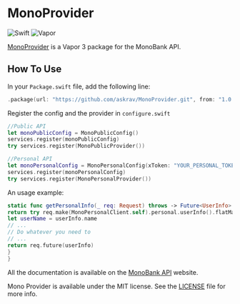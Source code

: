 # MonoProvider

![Swift](http://img.shields.io/badge/swift-5.0-brightgreen.svg)
![Vapor](http://img.shields.io/badge/vapor-3.0-brightgreen.svg)

[MonoProvider][mono_home] is a Vapor 3 package for the MonoBank API.

## How To Use
In your `Package.swift` file, add the following line:

~~~~swift
.package(url: "https://github.com/askrav/MonoProvider.git", from: "1.0.0")
~~~~

Register the config and the provider in `configure.swift`
~~~~swift
//Public API
let monoPublicConfig = MonoPublicConfig()
services.register(monoPublicConfig)
try services.register(MonoPublicProvider())

//Personal API
let monoPersonalConfig = MonoPersonalConfig(xToken: "YOUR_PERSONAL_TOKEN")
services.register(monoPersonalConfig)
try services.register(MonoPersonalProvider())
~~~~


An usage example:
~~~swift
static func getPersonalInfo(_ req: Request) throws -> Future<UserInfo> {
return try req.make(MonoPersonalClient.self).personal.userInfo().flatMap { userInfo in
let userName = userInfo.name
// ...
// Do whatever you need to
// ...
return req.future(userInfo)
}
}
~~~


All the documentation is available on the [MonoBank API][mono_api] website.


Mono Provider is available under the MIT license. See the [LICENSE](LICENSE) file for more info.


[mono_home]: https://monobank.ua/ "MonoBank"
[mono_api]: https://api.monobank.ua/docs/ "MonoBank API"
